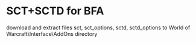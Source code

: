 # SCT+SCTD for BFA
download and extract files sct, sct_options, sctd, sctd_options to World of Warcraft\Interface\AddOns directory
